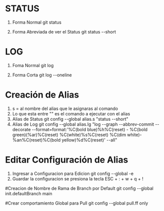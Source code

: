 # STATUS
1. Forma Normal
git status
  
3. Forma Abreviada de ver el Status
git status --short

# LOG
1. Foma Normal
git log

2. Forma Corta
git log --oneline

# Creación de Alias
1. s = al nombre del alias que le asignaras al comando
2. Lo que esta entre "" es el comando a ejecutar con el alias
3. Alias de Status
  git config --global alias.s "status --short"
4. Alias de Log
  git config --global alias.lg "log --graph --abbrev-commit --decorate --format=format:'%C(bold blue)%h%C(reset) - %C(bold green)(%ar)%C(reset) %C(white)%s%C(reset) %C(dim white)- %an%C(reset)%C(bold yellow)%d%C(reset)' --all"

# Editar Configuración de Alias
1. Ingresar a Configuracion para Edicion
   git config --global -e
2. Guardar la configuracion se presiona la tecla ESC + : + w + q + !

#Creacion de Nombre de Rama de Branch por Default
git config --global init.defaultBranch main

#Crear comportamiento Global para Pull
git config --global pull.ff only
